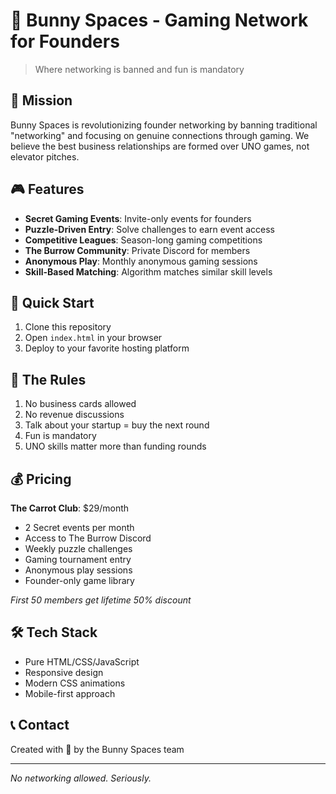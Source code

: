 # 🐰 Bunny Spaces - Gaming Network for Founders

> Where networking is banned and fun is mandatory

## 🎯 Mission
Bunny Spaces is revolutionizing founder networking by banning traditional "networking" and focusing on genuine connections through gaming. We believe the best business relationships are formed over UNO games, not elevator pitches.

## 🎮 Features
- **Secret Gaming Events**: Invite-only events for founders
- **Puzzle-Driven Entry**: Solve challenges to earn event access
- **Competitive Leagues**: Season-long gaming competitions
- **The Burrow Community**: Private Discord for members
- **Anonymous Play**: Monthly anonymous gaming sessions
- **Skill-Based Matching**: Algorithm matches similar skill levels

## 🚀 Quick Start
1. Clone this repository
2. Open `index.html` in your browser
3. Deploy to your favorite hosting platform

## 🎲 The Rules
1. No business cards allowed
2. No revenue discussions
3. Talk about your startup = buy the next round
4. Fun is mandatory
5. UNO skills matter more than funding rounds

## 💰 Pricing
**The Carrot Club**: $29/month
- 2 Secret events per month
- Access to The Burrow Discord
- Weekly puzzle challenges
- Gaming tournament entry
- Anonymous play sessions
- Founder-only game library

*First 50 members get lifetime 50% discount*

## 🛠️ Tech Stack
- Pure HTML/CSS/JavaScript
- Responsive design
- Modern CSS animations
- Mobile-first approach

## 📞 Contact
Created with 🥕 by the Bunny Spaces team

---

*No networking allowed. Seriously.*